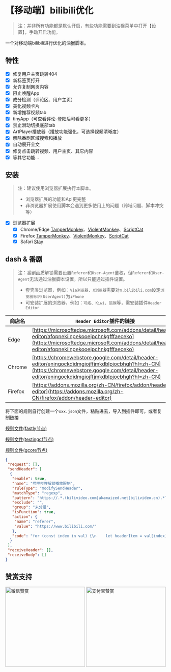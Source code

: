 # 【移动端】bilibili优化

> 注：并非所有功能都是默认开启，有些功能需要到油猴菜单中打开【设置】，手动开启功能。
>

一个对移动端bilibili进行优化的油猴脚本。

## 特性

- [x] 修复用户主页跳转404
- [x] 新标签页打开
- [x] 允许复制网页内容
- [x] 阻止唤醒App
- [x] 成分检测（评论区、用户主页）
- [x] 美化视频卡片
- [x] 新增推荐视频tab
- [x] tinyApp（可查看评论-登陆后可看更多）
- [x] 禁止滑动切换底部tab
- [x] ArtPlayer播放器（播放功能强化，可选择视频清晰度）
- [x] 解除番剧区域搜索和播放
- [x] 自动展开全文
- [x] 修复点击跳转视频、用户主页、其它内容
- [x] 等其它功能...

## 安装

> 注：建议使用浏览器扩展执行本脚本。
>
> - 浏览器扩展的功能和Api更完整
> - 非浏览器扩展使用脚本会遇到更多使用上的问题（跨域问题、脚本冲突等）
>

- [x] 浏览器扩展
  - [x] Chrome/Edge [TamperMonkey](https://microsoftedge.microsoft.com/addons/detail/%E7%AF%A1%E6%94%B9%E7%8C%B4/iikmkjmpaadaobahmlepeloendndfphd?hl=zh-CN)、[ViolentMonkey](https://microsoftedge.microsoft.com/addons/detail/%E6%9A%B4%E5%8A%9B%E7%8C%B4/eeagobfjdenkkddmbclomhiblgggliao?hl=zh-CN)、[ScriptCat](https://microsoftedge.microsoft.com/addons/detail/%E8%84%9A%E6%9C%AC%E7%8C%AB/liilgpjgabokdklappibcjfablkpcekh?hl=zh-CN)
  - [x] Firefox [TamperMonkey](https://addons.mozilla.org/zh-CN/firefox/addon/tampermonkey/)、[ViolentMonkey](https://addons.mozilla.org/zh-CN/firefox/addon/violentmonkey/)、[ScriptCat](https://addons.mozilla.org/zh-CN/firefox/addon/scriptcat/)
  - [x] Safari [Stay](https://apps.apple.com/cn/app/stay-for-safari-%E6%B5%8F%E8%A7%88%E5%99%A8%E4%BC%B4%E4%BE%A3/id1591620171)

## dash & 番剧

> 注：番剧画质解锁需要设置`Referer`和`User-Agent`鉴权，但`Referer`和`User-Agent`无法通过油猴脚本设置，所以只能通过插件设置。
>
> - 套壳类浏览器，例如：`Via浏览器`、`X浏览器`需要对`m.bilibili.com`设定`浏览器标识(UserAgent)`为`iPhone`
> - 可安装扩展的浏览器，例如：`可拓`、`Kiwi`、`狐猴`等，需安装插件`Header Editor`
>

| 商店名  | `Header Editor`插件的链接                                                                                                                                                                            |
| ------- | ---------------------------------------------------------------------------------------------------------------------------------------------------------------------------------------------------- |
| Edge    | [https://microsoftedge.microsoft.com/addons/detail/header-editor/afopnekiinpekooejpchnkgfffaeceko](https://microsoftedge.microsoft.com/addons/detail/header-editor/afopnekiinpekooejpchnkgfffaeceko) |
| Chrome  | [https://chromewebstore.google.com/detail/header-editor/eningockdidmgiojffjmkdblpjocbhgh?hl=zh-CN](https://chromewebstore.google.com/detail/header-editor/eningockdidmgiojffjmkdblpjocbhgh?hl=zh-CN) |
| Firefox | [https://addons.mozilla.org/zh-CN/firefox/addon/header-editor](https://addons.mozilla.org/zh-CN/firefox/addon/header-editor)                                                                         |

将下面的规则自行创建一个`xxx.json`文件，粘贴进去，导入到插件即可，或者复制链接

[规则文件(fastly节点)](https://fastly.jsdelivr.net/gh/WhiteSevs/TamperMonkeyScript/scripts-vite/%E3%80%90%E7%A7%BB%E5%8A%A8%E7%AB%AF%E3%80%91bilibili%E4%BC%98%E5%8C%96/HeaderEditor_bangumiRule.json)

[规则文件(testingcf节点)](https://testingcf.jsdelivr.net/gh/WhiteSevs/TamperMonkeyScript/scripts-vite/%E3%80%90%E7%A7%BB%E5%8A%A8%E7%AB%AF%E3%80%91bilibili%E4%BC%98%E5%8C%96/HeaderEditor_bangumiRule.json)

[规则文件(gcore节点)](https://gcore.jsdelivr.net/gh/WhiteSevs/TamperMonkeyScript/scripts-vite/%E3%80%90%E7%A7%BB%E5%8A%A8%E7%AB%AF%E3%80%91bilibili%E4%BC%98%E5%8C%96/HeaderEditor_bangumiRule.json)

```json
{
 "request": [],
 "sendHeader": [
  {
   "enable": true,
   "name": "哔哩哔哩解锁播放限制",
   "ruleType": "modifySendHeader",
   "matchType": "regexp",
   "pattern": "https://.*.(bilivideo.com|akamaized.net|bilivideo.cn).*?",
   "exclude": "",
   "group": "未分组",
   "isFunction": true,
   "action": {
    "name": "referer",
    "value": "https://www.bilibili.com/"
   },
   "code": "for (const index in val) {\n    let headerItem = val[index];\n\tif (headerItem.name.toLowerCase() === 'referer') {\n\t\theaderItem.value = \"https://www.bilibili.com/\"\n\t}else if(headerItem.name.toLowerCase() === 'user-agent'){\n                headerItem.value = \"Mozilla/5.0 (Windows NT 10.0; Win64; x64) AppleWebKit/537.36 (KHTML, like Gecko) Chrome/128.0.0.0 Safari/537.36\"\n        }\n}"
  }
 ],
 "receiveHeader": [],
 "receiveBody": []
}
```

## 赞赏支持

<img src="https://fastly.jsdelivr.net/gh/WhiteSevs/TamperMonkeyScript/asset/img/wx_zsm.png" alt="微信赞赏" width="250" height="250">
<img src="https://fastly.jsdelivr.net/gh/WhiteSevs/TamperMonkeyScript/asset/img/zfb_skm.png" alt="支付宝赞赏" width="250" height="250">
